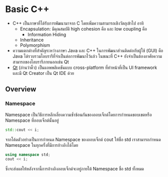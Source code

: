 # Basic C++

- C++ เป็นภาษาที่ได้รับการพัฒนามาจาก C โดยเพิ่มความสามารถเชิงวัตถุเข้าไป อาทิ
	- Encapsulation: มีคุณสมบัติ high cohesion คือ และ low coupling คือ
		- Information Hiding
	- Inheritance
	- Polymorphism
- ความแตกต่างที่สำคัญระหว่างภาษา Java และ C++ ในการพัฒนาส่วนติดต่อกับผู้ใช้ (GUI) คือ Java ได้รวบรวมไลบรารีที่จำเป็นต่อการพัฒนาไว้แล้ว ในขณะที่ C++ ยังจำเป็นต้องอาศัยความสามารถของไลบรารีภายนอกเช่น Qt
- [Qt](http://qt-project.org/) (อ่านว่าคิ๊ว) เป็นแอพพลิเคชันแบบ cross-platform ที่ทำหน้าที่เป็น UI framework และมี Qt Creator เป็น Qt IDE ด้วย

## Overview

### Namespace

Namespace เป็นวิธีการหลีกเลี่ยงความซ้ำซ้อนกันของออบเจ็กต์โดยการกำหนดขอบเขตหรือ Namespace ที่ออบเจ็กต์นั้นอยู่

```c++
std::cout << i;
```

จากโค้ดตัวอย่างเป็นการกำหนด Namespace ของออบเจ็กต์ cout ให้ชื่อ std เราสามารถกำหนด Namespace ในทุกครั้งที่มีการอ้างอิงได้โดย

```c++
using namespace std;
cout << i;
```

ซึ่งจะส่งผลให้หลังจากนี้การอ้างอิงออบเจ็กต์จะอยู่ภายใต้ Namespace ชื่อ std ทั้งหมด



